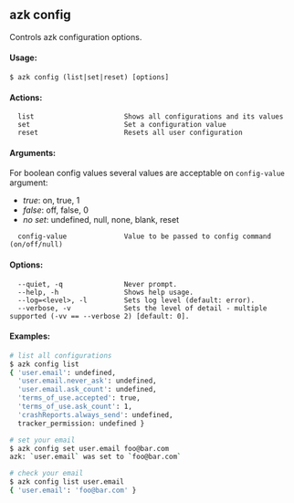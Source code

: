## azk config

Controls azk configuration options.

#### Usage:

    $ azk config (list|set|reset) [options]

#### Actions:

```
  list                      Shows all configurations and its values
  set                       Set a configuration value
  reset                     Resets all user configuration
```

#### Arguments:

For boolean config values several values are acceptable on `config-value` argument:

- *true*: on, true, 1
- *false*: off, false, 0
- *no set*: undefined, null, none, blank, reset

```
  config-value              Value to be passed to config command (on/off/null)
```

#### Options:

```
  --quiet, -q               Never prompt.
  --help, -h                Shows help usage.
  --log=<level>, -l         Sets log level (default: error).
  --verbose, -v             Sets the level of detail - multiple supported (-vv == --verbose 2) [default: 0].
```

#### Examples:

```sh
# list all configurations
$ azk config list
{ 'user.email': undefined,
  'user.email.never_ask': undefined,
  'user.email.ask_count': undefined,
  'terms_of_use.accepted': true,
  'terms_of_use.ask_count': 1,
  'crashReports.always_send': undefined,
  tracker_permission: undefined }

# set your email
$ azk config set user.email foo@bar.com
azk: `user.email` was set to `foo@bar.com`

# check your email
$ azk config list user.email
{ 'user.email': 'foo@bar.com' }
```
